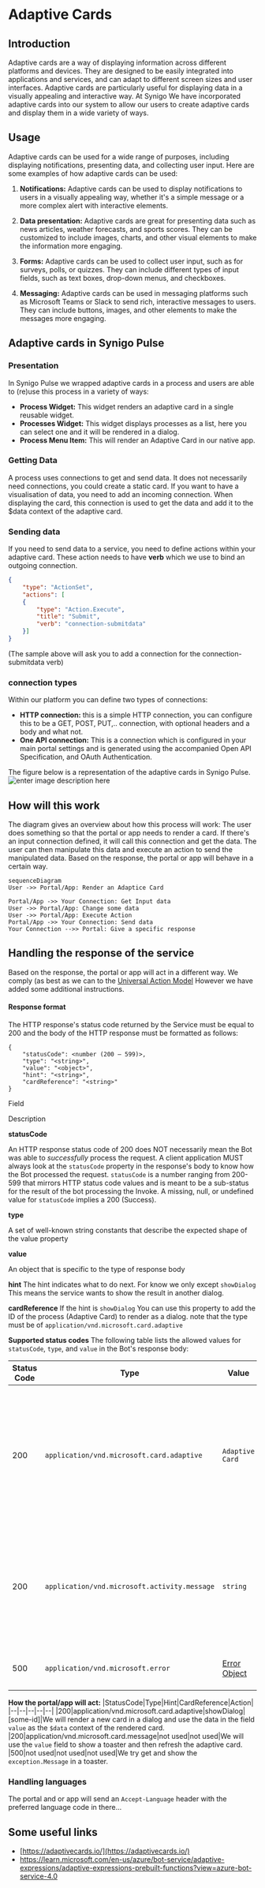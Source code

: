 
# Adaptive Cards

## Introduction
Adaptive cards are a way of displaying information across different platforms and devices. They are designed to be easily integrated into applications and services, and can adapt to different screen sizes and user interfaces. Adaptive cards are particularly useful for displaying data in a visually appealing and interactive way. At Synigo We have incorporated adaptive cards into our system to allow our users to create adaptive cards and display them in a wide variety of ways.

## Usage
Adaptive cards can be used for a wide range of purposes, including displaying notifications, presenting data, and collecting user input. Here are some examples of how adaptive cards can be used:  

1.  **Notifications:** Adaptive cards can be used to display notifications to users in a visually appealing way, whether it's a simple message or a more complex alert with interactive elements.  
    
2.  **Data presentation:** Adaptive cards are great for presenting data such as news articles, weather forecasts, and sports scores. They can be customized to include images, charts, and other visual elements to make the information more engaging.  
    
3.  **Forms:** Adaptive cards can be used to collect user input, such as for surveys, polls, or quizzes. They can include different types of input fields, such as text boxes, drop-down menus, and checkboxes.  
    
4.  **Messaging:** Adaptive cards can be used in messaging platforms such as Microsoft Teams or Slack to send rich, interactive messages to users. They can include buttons, images, and other elements to make the messages more engaging. 

## Adaptive cards in Synigo Pulse
### Presentation
In Synigo Pulse we wrapped adaptive cards in a process and users are able to (re)use this process in a variety of ways:
- **Process Widget:** This widget renders an adaptive card in a single reusable widget.
- **Processes Widget:** This widget displays processes as a list, here you can select one and it will be rendered in a dialog.
- **Process Menu Item:** This will render an Adaptive Card in our native app.
### Getting Data
A process uses connections to get and send data. It does not necessarily need connections, you could create a static card. If you want to have a visualisation of  data, you need to add an incoming connection. When displaying the card, this connection is used to get the data and add it to the $data context of the adaptive card. 
### Sending data
If you need to send data to a service, you need to define actions within your adaptive card. These action needs to have **verb** which we use to bind an outgoing connection. 

```json
{
	"type": "ActionSet",
	"actions": [
	{
		"type": "Action.Execute",
		"title": "Submit",
		"verb": "connection-submitdata"
	}]
}
```
(The sample above will ask you to add a connection for the connection-submitdata verb)

### connection types
Within our platform you can define two types of connections:
- **HTTP connection:** this is a simple HTTP connection, you can configure this to be a GET, POST, PUT,.. connection, with optional headers and a body and what not.
- **One API connection:** This is a connection which is configured in your main portal settings and is generated using the accompanied Open API Specification, and OAuth Authentication.

The figure below is a representation of the adaptive cards in Synigo Pulse.
![enter image description here](https://github.com/synigopulse/oneapi/blob/main/Readme/adaptivecards.png?raw=true)



## How will this work
The diagram gives an overview about how this process will work: The user does something so that the portal or app needs to render a card. If there's an input connection defined, it will call this connection and get the data. The user can then manipulate this data and execute an action to send the manipulated data. Based on the response, the portal or app will behave in a certain way.

```mermaid
sequenceDiagram
User ->> Portal/App: Render an Adaptice Card

Portal/App ->> Your Connection: Get Input data
User ->> Portal/App: Change some data
User ->> Portal/App: Execute Action
Portal/App ->> Your Connection: Send data
Your Connection -->> Portal: Give a specific response

```
## Handling the response of the service
Based on the response, the portal or app will act in a different way. We comply (as best as we can to the [Universal Action Model](https://learn.microsoft.com/en-us/adaptive-cards/authoring-cards/universal-action-model) However we have added some additional instructions.

#### Response format

The HTTP response's status code returned by the Service must be equal to 200 and the body of the HTTP response must be formatted as follows:

```
{ 
    "statusCode": <number (200 – 599)>, 
    "type": "<string>", 
    "value": "<object>",
    "hint": "<string>",
    "cardReference": "<string>"
} 
```
Field

Description

**statusCode**

An HTTP response status code of 200 does NOT necessarily mean the Bot was able to  _successfully_  process the request. A client application MUST always look at the  `statusCode`  property in the response's body to know how the Bot processed the request.  `statusCode`  is a number ranging from 200-599 that mirrors HTTP status code values and is meant to be a sub-status for the result of the bot processing the Invoke. A missing, null, or undefined value for  `statusCode`  implies a 200 (Success).

**type**

A set of well-known string constants that describe the expected shape of the value property

**value**

An object that is specific to the type of response body

**hint**
The hint indicates what to do next. For know we only except `showDialog` This means the service wants to show the result in another dialog.

**cardReference**
If the hint is `showDialog` You can use this property to add the ID of the process (Adaptive Card) to render as a dialog. note that the type must be of `application/vnd.microsoft.card.adaptive`

**Supported status codes**
The following table lists the allowed values for  `statusCode`,  `type`, and  `value`  in the Bot's response body:


|Status Code|Type|Value|Notes|
|--|--|--|--|
|200|`application/vnd.microsoft.card.adaptive`|`Adaptive Card`|The request was successfully processed, and the response includes an Adaptive Card that the client should display in place of the current one.|
|200|`application/vnd.microsoft.activity.message`|`string`|The request was successfully processed, and the response includes a message that the client should display.|
|500|`application/vnd.microsoft.error`|[Error Object](https://learn.microsoft.com/en-us/dotnet/api/system.exception?view=net-7.0)|An unexpected error occurred.|

**How the portal/app will act:**
|StatusCode|Type|Hint|CardReference|Action|
|--|--|--|--|--|
|200|application/vnd.microsoft.card.adaptive|showDialog|[some-id]|We will render a new card in a dialog and use the data in the field `value` as the `$data` context of the rendered card.
|200|application/vnd.microsoft.card.message|not used|not used|We will use the `value` field to show a toaster and then refresh the adaptive card.
|500|not used|not used|not used|We try get and show the `exception.Message` in a toaster. 

### Handling languages
The portal and or app will send an `Accept-Language` header with the preferred language code in there...

## Some useful links
- [https://adaptivecards.io/](https://adaptivecards.io/)
- https://learn.microsoft.com/en-us/azure/bot-service/adaptive-expressions/adaptive-expressions-prebuilt-functions?view=azure-bot-service-4.0
